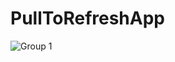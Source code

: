 # PullToRefreshApp

![Group 1](https://user-images.githubusercontent.com/108080130/175780645-ef40fbf8-f805-4c88-9762-98d29d00362b.png)
